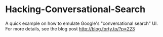 Hacking-Conversational-Search
=============================

A quick example on how to emulate Google's "conversational search" UI. For more details,
see the blog post http://blog.forty.to/?p=223 

